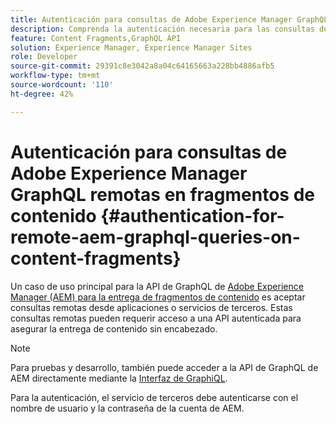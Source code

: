 ```yaml
---
title: Autenticación para consultas de Adobe Experience Manager GraphQL remotas en fragmentos de contenido
description: Comprenda la autenticación necesaria para las consultas de Adobe Experience Manager GraphQL remotas a fin de proteger la entrega de contenido sin encabezado.
feature: Content Fragments,GraphQL API
solution: Experience Manager, Experience Manager Sites
role: Developer
source-git-commit: 29391c8e3042a8a04c64165663a228bb4886afb5
workflow-type: tm+mt
source-wordcount: '110'
ht-degree: 42%

---
```


# Autenticación para consultas de Adobe Experience Manager GraphQL remotas en fragmentos de contenido {#authentication-for-remote-aem-graphql-queries-on-content-fragments}

Un caso de uso principal para la API de GraphQL de [Adobe Experience Manager (AEM) para la entrega de fragmentos de contenido](/help/sites-developing/headless/graphql-api/graphql-api-content-fragments.md) es aceptar consultas remotas desde aplicaciones o servicios de terceros. Estas consultas remotas pueden requerir acceso a una API autenticada para asegurar la entrega de contenido sin encabezado.

>[!NOTE]
>
>Para pruebas y desarrollo, también puede acceder a la API de GraphQL de AEM directamente mediante la [Interfaz de GraphiQL](/help/sites-developing/headless/graphql-api/graphql-api-content-fragments.md#graphiql-interface).

Para la autenticación, el servicio de terceros debe autenticarse con el nombre de usuario y la contraseña de la cuenta de AEM.

<!-- 6.5.10.0 - does this content/page need to be migrated? -->

<!--
For authentication the third-party service needs to [retrieve an Access Token](#retrieving-access-token), that can then be [used in the GraphQL Request](#use-access-token-in-graphql-request).

## Retrieving an Access Token {#retrieving-access-token}

See [Generating Access Tokens for Server Side APIs](/help/sites-developing/generating-access-tokens-for-server-side-apis.md) for full details.

## Using the Access Token in a GraphQL Request {#use-access-token-in-graphql-request}

For a third-party service to connect with an AEM instance it needs to have an *Access Token*. The service must then add this token to the `Authorization` header on the POST request. 

For example, a GraphQL Authorization Header:

```xml
Authorization: Bearer <access_token>
```

## Permission Requirements {#permission-requirements}

All requests made using the access token will actually be made *by the user account that generated the token*. 

This means that you need to check that the account has the permissions required to run GraphQL queries. 

You can check this by using GraphiQL on the local instance.
-->

